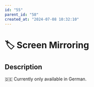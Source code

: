 ```yaml
---
id: "55"
parent_id: "58"
created_at: "2024-07-08 10:32:10"
---
```


# 🏷️ Screen Mirroring

## Description

🇩🇪 Currently only available in German.